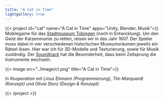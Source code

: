 ```yaml
---
title: "A Cat in Time"
lightgallery: true
---
```


{{< project id="cat" name="A Cat in Time" apps="Unity, Blender, Musik">}}
Mobilegame für das [Stadtmuseum Tübingen](https://www.tuebingen.de/stadtmuseum/) (noch in Entwicklung). Um den Geist der Katzenmumie zu retten, reisen wir in das Jahr 1607. Der Spieler muss dabei in vier verschiedenen historischen Museumsräumen jeweils ein Rätsel lösen. Hier war ich für 3D-Modelle und Texturierung, sowie für Musik zuständig. Der [Soundtrack](/music/#a-cat-in-timeprojectscat--soundtrack) hat die Besonderheit, dass beim Zeitsprung die Instrumente wechseln.


{{< image src="../image/ct.png" title="A Cat in Time">}}

*In Kooperation mit Linus Ehmann (Programmierung), Tim Marquardt (Konzept) und Olivia Storz (Design & Konzept)*

{{< /project >}}